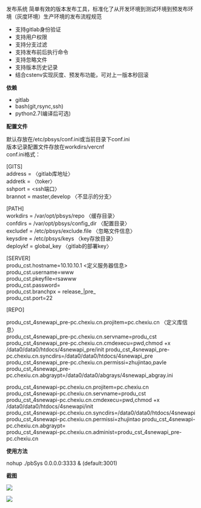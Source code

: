 
发布系统  简单有效的版本发布工具，标准化了从开发环境到测试环境到预发布环境（灰度环境）生产环境的发布流程规范


- 支持gitlab身份验证
- 支持用户权限
- 支持分支过滤
- 支持发布前后执行命令
- 支持忽略文件
- 支持版本历史记录
- 结合cstenv实现灰度、预发布功能，可对上一版本秒回滚


**依赖**

-   gitlab
-   bash(git,rsync,ssh)
-   python2.7(编译后可选)

**配置文件**

默认存放在/etc/pbsys/conf.ini或当前目录下conf.ini  
版本记录配置文件存放在workdirs/vercnf  
conf.ini格式：  

[GITS]  
address = 〈gitlab库地址〉   
addretk = 〈toker〉  
sshport = <ssh端口〉  
brannot	= master,develop 〈不显示的分支〉  

[PATH]  
workdirs = /var/opt/pbsys/repo 〈缓存目录〉  
confdirs = /var/opt/pbsys/config_dir 〈配置目录〉  
excludef = /etc/pbsys/exclude.file 〈忽略文件信息〉  
keysdire = /etc/pbsys/keys 〈key存放目录〉  
deploykf = global_key 〈gitlab的部署key〉  

[SERVER]  
produ_cst.hostname=10.10.10.1 <定义服务器信息>  
produ_cst.username=www  
produ_cst.pkeyfile=rsawww  
produ_cst.password=  
produ_cst.branchpx = release_|pre_  
produ_cst.port=22  

[REPO]


produ_cst_4snewapi_pre-pc.chexiu.cn.projitem=pc.chexiu.cn 〈定义库信息〉  
produ_cst_4snewapi_pre-pc.chexiu.cn.servname=produ_cst  
produ_cst_4snewapi_pre-pc.chexiu.cn.cmdexecu=pwd,chmod +x /data0/data0/htdocs/4snewapi_pre/init
produ_cst_4snewapi_pre-pc.chexiu.cn.syncdirs=/data0/data0/htdocs/4snewapi_pre  
produ_cst_4snewapi_pre-pc.chexiu.cn.permissi=zhujintao,pavle  
produ_cst_4snewapi_pre-pc.chexiu.cn.abgraypt=/data0/data0/abgrays/4snewapi_abgray.ini  

produ_cst_4snewapi-pc.chexiu.cn.projitem=pc.chexiu.cn  
produ_cst_4snewapi-pc.chexiu.cn.servname=produ_cst  
produ_cst_4snewapi-pc.chexiu.cn.cmdexecu=pwd,chmod +x /data0/data0/htdocs/4snewapi/init  
produ_cst_4snewapi-pc.chexiu.cn.syncdirs=/data0/data0/htdocs/4snewapi  
produ_cst_4snewapi-pc.chexiu.cn.permissi=zhujintao
produ_cst_4snewapi-pc.chexiu.cn.abgraypt=  
produ_cst_4snewapi-pc.chexiu.cn.administ=produ_cst_4snewapi_pre-pc.chexiu.cn  

**使用方法**

 nohup ./pbSys 0.0.0.0:3333 & (default:3001) 


**截图**

![](https://i.imgur.com/dP3Vtdu.png)

![](https://i.imgur.com/vRoy42q.png)
